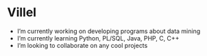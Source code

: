 # Villel

* I’m currently working on developing programs about data mining 
* I’m currently learning Python, PL/SQL, Java, PHP, C, C++
* I’m looking to collaborate on any cool projects



